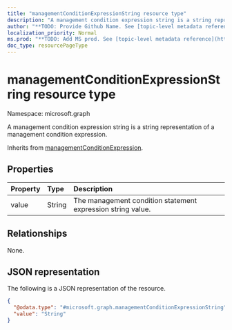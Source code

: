 ```yaml
---
title: "managementConditionExpressionString resource type"
description: "A management condition expression string is a string representation of a management condition expression."
author: "**TODO: Provide Github Name. See [topic-level metadata reference](https://msgo.azurewebsites.net/add/document/guidelines/metadata.html#topic-level-metadata)**"
localization_priority: Normal
ms.prod: "**TODO: Add MS prod. See [topic-level metadata reference](https://msgo.azurewebsites.net/add/document/guidelines/metadata.html#topic-level-metadata)**"
doc_type: resourcePageType
---
```


# managementConditionExpressionString resource type

Namespace: microsoft.graph



A management condition expression string is a string representation of a management condition expression.


Inherits from [managementConditionExpression](../resources/managementconditionexpression.md).

## Properties
|Property|Type|Description|
|:---|:---|:---|
|value|String|The management condition statement expression string value.|

## Relationships
None.

## JSON representation
The following is a JSON representation of the resource.
<!-- {
  "blockType": "resource",
  "@odata.type": "microsoft.graph.managementConditionExpressionString"
}
-->
``` json
{
  "@odata.type": "#microsoft.graph.managementConditionExpressionString",
  "value": "String"
}
```

